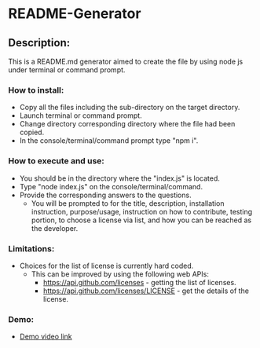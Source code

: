 # README-Generator

## Description:
This is a README.md generator aimed to create the file by using node js under terminal or command prompt.

### How to install:
* Copy all the files including the sub-directory on the target directory.
* Launch terminal or command prompt.
* Change directory corresponding directory where the file had been copied.
* In the console/terminal/command prompt type "npm i".

### How to execute and use:
* You should be in the directory where the "index.js" is located.
* Type "node index.js" on the console/terminal/command.
* Provide the corresponding answers to the questions.
  * You will be prompted to for the title, description, installation instruction, purpose/usage, instruction on how to contribute, testing portion, to choose a license via list, and how you can be reached as the developer.

### Limitations:
* Choices for the list of license is currently hard coded.
   * This can be improved by using the following web APIs:
      * https://api.github.com/licenses - getting the list of licenses.
      * https://api.github.com/licenses/LICENSE - get the details of the license.

### Demo:  
* [Demo video link](https://watch.screencastify.com/v/fUaK3ashtT14gRsIyJ6L)



